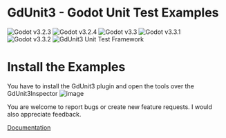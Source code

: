 
# GdUnit3 - Godot Unit Test Examples
![Godot v3.2.3](https://img.shields.io/badge/Godot-v3.2.3-%23478cbf?logo=godot-engine&logoColor=white)
![Godot v3.2.4](https://img.shields.io/badge/Godot-v3.2.4-%23478cbf?logo=godot-engine&logoColor=white)
![Godot v3.3](https://img.shields.io/badge/Godot-v3.3-%23478cbf?logo=godot-engine&logoColor=white)
![Godot v3.3.1](https://img.shields.io/badge/Godot-v3.3.1-%23478cbf?logo=godot-engine&logoColor=white)
![Godot v3.3.2](https://img.shields.io/badge/Godot-v3.3.2-%23478cbf?logo=godot-engine&logoColor=white)
![GdUnit3 Unit Test Framework](https://github.com/MikeSchulze/gdUnit3/blob/master/addons/gdUnit3/GdUnit3Banner.png)

# Install the Examples

You have to install the GdUnit3 plugin and open the tools over the GdUnit3Inspector
![image](Install-Examples.png)

You are welcome to report bugs or create new feature requests.
I would also appreciate feedback.


[Documentation](https://github.com/MikeSchulze/gdUnit3/wiki)
